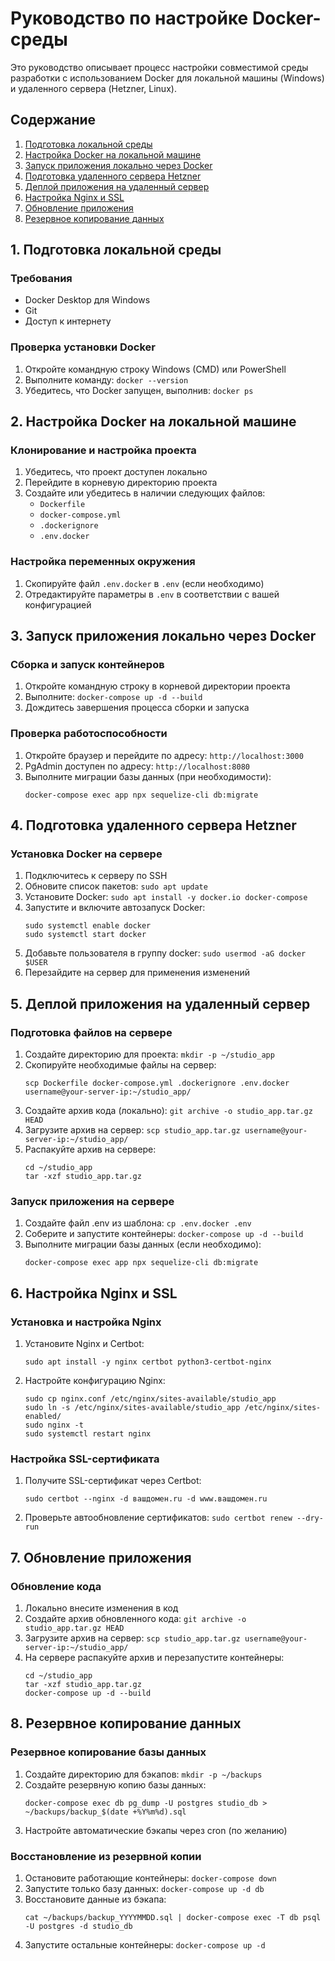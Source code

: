 # Руководство по настройке Docker-среды

Это руководство описывает процесс настройки совместимой среды разработки с использованием Docker для локальной машины (Windows) и удаленного сервера (Hetzner, Linux).

## Содержание

1. [Подготовка локальной среды](#1-подготовка-локальной-среды)
2. [Настройка Docker на локальной машине](#2-настройка-docker-на-локальной-машине)
3. [Запуск приложения локально через Docker](#3-запуск-приложения-локально-через-docker)
4. [Подготовка удаленного сервера Hetzner](#4-подготовка-удаленного-сервера-hetzner)
5. [Деплой приложения на удаленный сервер](#5-деплой-приложения-на-удаленный-сервер)
6. [Настройка Nginx и SSL](#6-настройка-nginx-и-ssl)
7. [Обновление приложения](#7-обновление-приложения)
8. [Резервное копирование данных](#8-резервное-копирование-данных)

## 1. Подготовка локальной среды

### Требования
- Docker Desktop для Windows
- Git
- Доступ к интернету

### Проверка установки Docker
1. Откройте командную строку Windows (CMD) или PowerShell
2. Выполните команду: `docker --version`
3. Убедитесь, что Docker запущен, выполнив: `docker ps`

## 2. Настройка Docker на локальной машине

### Клонирование и настройка проекта
1. Убедитесь, что проект доступен локально
2. Перейдите в корневую директорию проекта
3. Создайте или убедитесь в наличии следующих файлов:
   - `Dockerfile`
   - `docker-compose.yml`
   - `.dockerignore`
   - `.env.docker`

### Настройка переменных окружения
1. Скопируйте файл `.env.docker` в `.env` (если необходимо)
2. Отредактируйте параметры в `.env` в соответствии с вашей конфигурацией

## 3. Запуск приложения локально через Docker

### Сборка и запуск контейнеров
1. Откройте командную строку в корневой директории проекта
2. Выполните: `docker-compose up -d --build`
3. Дождитесь завершения процесса сборки и запуска

### Проверка работоспособности
1. Откройте браузер и перейдите по адресу: `http://localhost:3000`
2. PgAdmin доступен по адресу: `http://localhost:8080`
3. Выполните миграции базы данных (при необходимости):
   ```
   docker-compose exec app npx sequelize-cli db:migrate
   ```

## 4. Подготовка удаленного сервера Hetzner

### Установка Docker на сервере
1. Подключитесь к серверу по SSH
2. Обновите список пакетов: `sudo apt update`
3. Установите Docker: `sudo apt install -y docker.io docker-compose`
4. Запустите и включите автозапуск Docker:
   ```
   sudo systemctl enable docker
   sudo systemctl start docker
   ```
5. Добавьте пользователя в группу docker: `sudo usermod -aG docker $USER`
6. Перезайдите на сервер для применения изменений

## 5. Деплой приложения на удаленный сервер

### Подготовка файлов на сервере
1. Создайте директорию для проекта: `mkdir -p ~/studio_app`
2. Скопируйте необходимые файлы на сервер:
   ```
   scp Dockerfile docker-compose.yml .dockerignore .env.docker username@your-server-ip:~/studio_app/
   ```
3. Создайте архив кода (локально): `git archive -o studio_app.tar.gz HEAD`
4. Загрузите архив на сервер: `scp studio_app.tar.gz username@your-server-ip:~/studio_app/`
5. Распакуйте архив на сервере:
   ```
   cd ~/studio_app
   tar -xzf studio_app.tar.gz
   ```

### Запуск приложения на сервере
1. Создайте файл .env из шаблона: `cp .env.docker .env`
2. Соберите и запустите контейнеры: `docker-compose up -d --build`
3. Выполните миграции базы данных (если необходимо):
   ```
   docker-compose exec app npx sequelize-cli db:migrate
   ```

## 6. Настройка Nginx и SSL

### Установка и настройка Nginx
1. Установите Nginx и Certbot:
   ```
   sudo apt install -y nginx certbot python3-certbot-nginx
   ```
2. Настройте конфигурацию Nginx:
   ```
   sudo cp nginx.conf /etc/nginx/sites-available/studio_app
   sudo ln -s /etc/nginx/sites-available/studio_app /etc/nginx/sites-enabled/
   sudo nginx -t
   sudo systemctl restart nginx
   ```

### Настройка SSL-сертификата
1. Получите SSL-сертификат через Certbot:
   ```
   sudo certbot --nginx -d вашдомен.ru -d www.вашдомен.ru
   ```
2. Проверьте автообновление сертификатов: `sudo certbot renew --dry-run`

## 7. Обновление приложения

### Обновление кода
1. Локально внесите изменения в код
2. Создайте архив обновленного кода: `git archive -o studio_app.tar.gz HEAD`
3. Загрузите архив на сервер: `scp studio_app.tar.gz username@your-server-ip:~/studio_app/`
4. На сервере распакуйте архив и перезапустите контейнеры:
   ```
   cd ~/studio_app
   tar -xzf studio_app.tar.gz
   docker-compose up -d --build
   ```

## 8. Резервное копирование данных

### Резервное копирование базы данных
1. Создайте директорию для бэкапов: `mkdir -p ~/backups`
2. Создайте резервную копию базы данных:
   ```
   docker-compose exec db pg_dump -U postgres studio_db > ~/backups/backup_$(date +%Y%m%d).sql
   ```
3. Настройте автоматические бэкапы через cron (по желанию)

### Восстановление из резервной копии
1. Остановите работающие контейнеры: `docker-compose down`
2. Запустите только базу данных: `docker-compose up -d db`
3. Восстановите данные из бэкапа:
   ```
   cat ~/backups/backup_YYYYMMDD.sql | docker-compose exec -T db psql -U postgres -d studio_db
   ```
4. Запустите остальные контейнеры: `docker-compose up -d`
